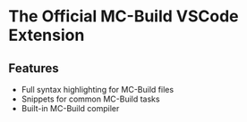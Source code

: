 # The Official MC-Build VSCode Extension

## Features
- Full syntax highlighting for MC-Build files
- Snippets for common MC-Build tasks
- Built-in MC-Build compiler